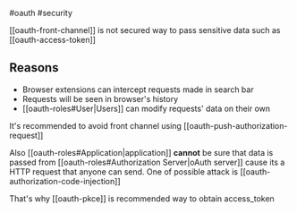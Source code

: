 #oauth #security

[[oauth-front-channel]] is not secured way to pass sensitive data such as [[oauth-access-token]]

## Reasons
- Browser extensions can intercept requests made in search bar
- Requests will be seen in browser's history
- [[oauth-roles#User|Users]] can modify requests' data on their own

It's recommended to avoid front channel using [[oauth-push-authorization-request]]

Also  [[oauth-roles#Application|application]] **cannot** be sure that data is passed from [[oauth-roles#Authorization Server|oAuth server]] cause its a HTTP request that anyone can send. One of possible attack is [[oauth-authorization-code-injection]]

That's why [[oauth-pkce]] is recommended way to obtain access_token